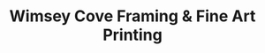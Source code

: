 ---
title: "Wimsey Cove Framing & Fine Art Printing"
url: /annapolis/wimsey-cove-framing-and-fine-art-printing/
shop: frame
---